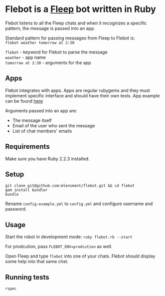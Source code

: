 # Flebot is a [Fleep](https://fleep.io) bot written in Ruby
Flebot listens to all the Fleep chats and when it recognizes a specific pattern, the message is passed into an app.  

Standard pattern for passing messages from Fleep to Flebot is:  
`flebot weather tomorrow at 2:30`

`flebot` - keyword for Flebot to parse the message  
`weather` - app name  
`tomorrow at 2:30` - arguments for the app


## Apps
Flebot integrates with apps. Apps are regular rubygems and they must implement specific interface and should have their own tests.
App example can be found [here](https://github.com/mlensment/flebot-example/)  

Arguments passed into an app are:
* The message itself
* Email of the user who sent the message
* List of chat members' emails

## Requirements
Make sure you have Ruby 2.2.3 installed.

## Setup
```
git clone git@github.com:mlensment/flebot.git && cd flebot
gem install bundler
bundle
```

Rename `config-example.yml` to `config.yml` and configure username and password.

## Usage
Start the robot in development mode:
`ruby flebot.rb --start`

For prodcution, pass `FLEBOT_ENV=prodcution` as well.

Open Fleep and type `flebot` into one of your chats. Flebot should display some help into that same chat.

## Running tests
`rspec`
